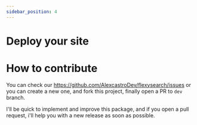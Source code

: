 ```yaml
---
sidebar_position: 4
---
```


# Deploy your site

# **How to contribute**

You can check our https://github.com/AlexcastroDev/flexysearch/issues or you can create a new one, and fork this project, finally open a PR to `dev` branch.

I'll be quick to implement and improve this package, and if you open a pull request, i'll help you with a new release as soon as possible.

